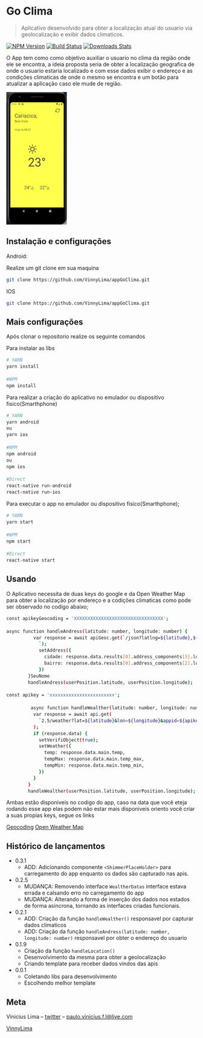 # Go Clima
> Aplicativo desenvolvido para obter a localização atual do usuario via geolocalização e exibir dados climaticos.

[![NPM Version][npm-image]][npm-url]
[![Build Status][travis-image]][travis-url]
[![Downloads Stats][npm-downloads]][npm-url]

O App tem como como objetivo auxiliar o usuario no clima da região onde ele se encontra, 
a ideia proposta seria de obter a localização geografica de onde o usuario estaria localizado e
com esse dados exibir o endereço e as condições climaticas de onde o mesmo se encontra
 e um botão para atualizar a aplicação caso ele mude de região.

<img src="assets/readme/appGoClima.png" height="350" width="160">

## Instalação e configurações

Android:

Realize um git clone em sua maquina

```sh
git clone https://github.com/VinnyLima/appGoClima.git
```

IOS

```sh
git clone https://github.com/VinnyLima/appGoClima.git
```
## Mais configurações

Após clonar o repositorio realize os seguinte comandos

Para instalar as libs
```sh
# YARN
yarn install

#NPM
npm install
```

Para realizar a criação do aplicativo no emulador ou dispositivo fisico(Smarthphone)
```sh
# YARN
yarn android
ou
yarn ios

#NPM
npm android
ou 
npm ios

#Direct
react-native run-android
react-native run-ios
```
Para executar o app no emulador ou dispositivo fisico(Smarthphone);
```sh
# YARN
yarn start

#NPM
npm start

#Direct
react-native start
```


## Usando

O Aplicativo necessita de duas keys do google e da Open Weather Map para obter a localização por endereço e a codições climaticas
como pode ser observado no codigo abaixo;

```sh
const apikeyGeocoding = 'XXXXXXXXXXXXXXXXXXXXXXXXXXXXXXXXX';

async function handleAndress(latitude: number, longitude: number) {
          var response = await apiGeoc.get(`/json?latlng=${latitude},${longitude}&key=${apikeyGeocoding}
            `);
            setAddress({
              cidade: response.data.results[0].address_components[3].long_name,
              bairro: response.data.results[0].address_components[2].long_name,
            })          
        }SeuNome
        handleAndress(userPosition.latitude, userPosition.longitude);

const apikey = 'xxxxxxxxxxxxxxxxxxxxxxxx';

         async function handleWealther(latitude: number, longitude: number) {
          var response = await api.get(
            `2.5/weather?lat=${latitude}&lon=${longitude}&appid=${apikey}`,
          );
          if (response.data) {
            setVerifiObject(true);            
            setWeather({
              temp: response.data.main.temp,
              tempMax: response.data.main.temp_max,
              tempMin: response.data.main.temp_min,
            })
          }
        }
        handleWealther(userPosition.latitude, userPosition.longitude);

```
Ambas estão disponiveis no codigo do app, caso na data que você eteja rodando esse app elas podem não estar mais disponiveis
oriento você criar a suas propias keys, segue os links

[Geocoding](https://developers.google.com/maps/documentation/geocoding/get-api-key?hl=pt)
[Open Weather Map](https://openweathermap.org/api)


## Histórico de lançamentos

* 0.3.1
    * ADD: Adicionando  componente `<ShimmerPlaceHolder>` para carregamento do app enquanto os dados são capturado nas apis.
* 0.2.5
    * MUDANÇA: Removendo interface  `WealtherDatas` interface estava errada e calsando erro no carregamento do app
    * MUDANÇA: Alterando a forma de inserção dos dados nos estados de forma asincrona, tornando as interfaces criadas funcionais.
* 0.2.1
    * ADD: Criação da função `handleWealther()` responsavel por capturar dados climaticos
    * ADD: Criação da função `handleAndress(latitude: number, longitude: number)` responsavel por obter o endereço do usuario 
* 0.1.9    
    * Criação da função `handleLocation()` 
    * Desenvolvimento da mesma para obter a geolocalização
    * Criando template para receber dados vindos das apis
* 0.0.1
    * Coletando libs para desenvolvimento
    * Escolhendo melhor template 

## Meta

Vinicius Lima – [twitter](https://twitter.com/pvinfoltec) – paulo.vinicius.f.l@live.com
 

[VinnyLima](https://github.com/othonalberto/)




[npm-image]: https://img.shields.io/npm/v/datadog-metrics.svg?style=flat-square
[npm-url]: https://npmjs.org/package/datadog-metrics
[npm-downloads]: https://img.shields.io/npm/dm/datadog-metrics.svg?style=flat-square
[travis-image]: https://img.shields.io/travis/dbader/node-datadog-metrics/master.svg?style=flat-square
[travis-url]: https://travis-ci.org/dbader/node-datadog-metrics
[twitter]:https://img.shields.io/twitter/url?style=social&url=https%3A%2F%2Ftwitter.com%2Fpvinfoltec


